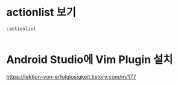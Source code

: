# actionlist 보기 

```
:actionlist
  
```


# Android Studio에 Vim Plugin 설치 

https://lektion-von-erfolglosigkeit.tistory.com/m/177
